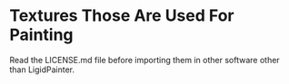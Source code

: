 # Textures Those Are Used For Painting

Read the LICENSE.md file before importing them in other software other than LigidPainter.